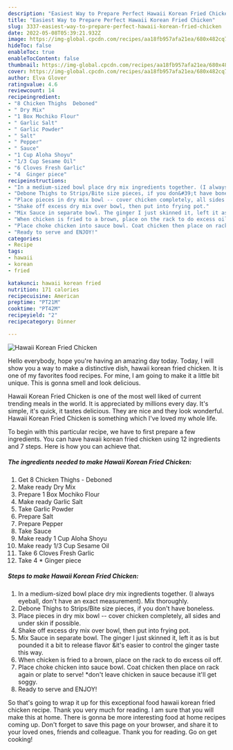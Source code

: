 ```yaml
---
description: "Easiest Way to Prepare Perfect Hawaii Korean Fried Chicken"
title: "Easiest Way to Prepare Perfect Hawaii Korean Fried Chicken"
slug: 3337-easiest-way-to-prepare-perfect-hawaii-korean-fried-chicken
date: 2022-05-08T05:39:21.932Z
image: https://img-global.cpcdn.com/recipes/aa18fb957afa21ea/680x482cq70/hawaii-korean-fried-chicken-recipe-main-photo.jpg
hideToc: false
enableToc: true
enableTocContent: false
thumbnail: https://img-global.cpcdn.com/recipes/aa18fb957afa21ea/680x482cq70/hawaii-korean-fried-chicken-recipe-main-photo.jpg
cover: https://img-global.cpcdn.com/recipes/aa18fb957afa21ea/680x482cq70/hawaii-korean-fried-chicken-recipe-main-photo.jpg
author: Elva Glover
ratingvalue: 4.6
reviewcount: 14
recipeingredient:
- "8 Chicken Thighs  Deboned"
- " Dry Mix"
- "1 Box Mochiko Flour"
- " Garlic Salt"
- " Garlic Powder"
- " Salt"
- " Pepper"
- " Sauce"
- "1 Cup Aloha Shoyu"
- "1/3 Cup Sesame Oil"
- "6 Cloves Fresh Garlic"
- "4  Ginger piece"
recipeinstructions:
- "In a medium-sized bowl place dry mix ingredients together. (I always eyeball, don&#39;t have an exact measurement). Mix thoroughly."
- "Debone Thighs to Strips/Bite size pieces, if you don&#39;t have boneless."
- "Place pieces in dry mix bowl -- cover chicken completely, all sides and under skin if possible."
- "Shake off excess dry mix over bowl, then put into frying pot."
- "Mix Sauce in separate bowl. The ginger I just skinned it, left it as is but pounded it a bit to release flavor &it&#39;s easier to control the ginger taste this way."
- "When chicken is fried to a brown, place on the rack to do excess oil off."
- "Place choke chicken into sauce bowl. Coat chicken then place on rack again or plate to serve! *don&#39;t leave chicken in sauce because it&#39;ll get soggy."
- "Ready to serve and ENJOY!"
categories:
- Recipe
tags:
- hawaii
- korean
- fried

katakunci: hawaii korean fried 
nutrition: 171 calories
recipecuisine: American
preptime: "PT21M"
cooktime: "PT42M"
recipeyield: "2"
recipecategory: Dinner

---
```



![Hawaii Korean Fried Chicken](https://img-global.cpcdn.com/recipes/aa18fb957afa21ea/680x482cq70/hawaii-korean-fried-chicken-recipe-main-photo.jpg)

Hello everybody, hope you're having an amazing day today. Today, I will show you a way to make a distinctive dish, hawaii korean fried chicken. It is one of my favorites food recipes. For mine, I am going to make it a little bit unique. This is gonna smell and look delicious.



Hawaii Korean Fried Chicken is one of the most well liked of current trending meals in the world. It is appreciated by millions every day. It's simple, it's quick, it tastes delicious. They are nice and they look wonderful. Hawaii Korean Fried Chicken is something which I've loved my whole life.


To begin with this particular recipe, we have to first prepare a few ingredients. You can have hawaii korean fried chicken using 12 ingredients and 7 steps. Here is how you can achieve that.

<!--inarticleads1-->

##### The ingredients needed to make Hawaii Korean Fried Chicken:

1. Get 8 Chicken Thighs - Deboned
1. Make ready  Dry Mix
1. Prepare 1 Box Mochiko Flour
1. Make ready  Garlic Salt
1. Take  Garlic Powder
1. Prepare  Salt
1. Prepare  Pepper
1. Take  Sauce
1. Make ready 1 Cup Aloha Shoyu
1. Make ready 1/3 Cup Sesame Oil
1. Take 6 Cloves Fresh Garlic
1. Take 4 * Ginger piece




<!--inarticleads2-->

##### Steps to make Hawaii Korean Fried Chicken:

1. In a medium-sized bowl place dry mix ingredients together. (I always eyeball, don&#39;t have an exact measurement). Mix thoroughly.
1. Debone Thighs to Strips/Bite size pieces, if you don&#39;t have boneless.
1. Place pieces in dry mix bowl -- cover chicken completely, all sides and under skin if possible.
1. Shake off excess dry mix over bowl, then put into frying pot.
1. Mix Sauce in separate bowl. The ginger I just skinned it, left it as is but pounded it a bit to release flavor &it&#39;s easier to control the ginger taste this way.
1. When chicken is fried to a brown, place on the rack to do excess oil off.
1. Place choke chicken into sauce bowl. Coat chicken then place on rack again or plate to serve! *don&#39;t leave chicken in sauce because it&#39;ll get soggy.
1. Ready to serve and ENJOY!



So that's going to wrap it up for this exceptional food hawaii korean fried chicken recipe. Thank you very much for reading. I am sure that you will make this at home. There is gonna be more interesting food at home recipes coming up. Don't forget to save this page on your browser, and share it to your loved ones, friends and colleague. Thank you for reading. Go on get cooking!
